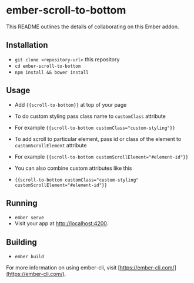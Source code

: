 # ember-scroll-to-bottom

This README outlines the details of collaborating on this Ember addon.

## Installation

* `git clone <repository-url>` this repository
* `cd ember-scroll-to-bottom`
* `npm install && bower install`

## Usage

* Add `{{scroll-to-bottom}}` at top of your page

* To do custom styling pass class name to `customClass` attribute
* For example `{{scroll-to-bottom customClass="custom-styling"}}`

* To add scroll to particular element, pass id or class of the element to `customScrollElement` attribute
* For example  `{{scroll-to-bottom customScrollElement="#element-id"}}`

* You can also combine custom attributes like this
* `{{scroll-to-bottom customClass="custom-styling" customScrollElement="#element-id"}}`

## Running

* `ember serve`
* Visit your app at [http://localhost:4200](http://localhost:4200).

## Building

* `ember build`

For more information on using ember-cli, visit [https://ember-cli.com/](https://ember-cli.com/).
